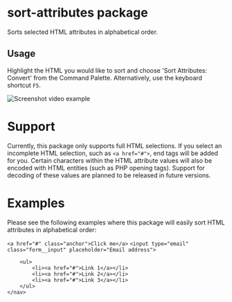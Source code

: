 # sort-attributes package

Sorts selected HTML attributes in alphabetical order.

## Usage

Highlight the HTML you would like to sort and choose 'Sort Attributes: Convert'
from the Command Palette. Alternatively, use the keyboard shortcut `F5`.

![Screenshot video example](https://cloud.githubusercontent.com/assets/9773040/13718309/b4ce728c-e7e0-11e5-867f-3d2866b09669.gif)

# Support

Currently, this package only supports full HTML selections. If you select an incomplete HTML selection, such as `<a href="#">`, end tags will be added for you. Certain characters within the HTML attribute values will also be encoded with HTML entities (such as PHP opening tags). Support for decoding of these values are planned to be released in future versions.

# Examples

Please see the following examples where this package will easily sort HTML
attributes in alphabetical order:

```<a href="#" class="anchor">Click me</a>```
```<input type="email" class="form__input" placeholder="Email address">```
```<nav id="nav" class="nav">
    <ul>
        <li><a href="#">Link 1</a></li>
        <li><a href="#">Link 2</a></li>
        <li><a href="#">Link 3</a></li>
    </ul>
</nav>
```

